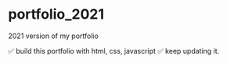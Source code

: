 # portfolio_2021
2021 version of my portfolio

✅ build this portfolio with html, css, javascript
✅ keep updating it. 
